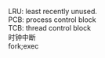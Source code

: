 LRU: least recently unused.   
PCB: process control block  
TCB: thread control block  
时钟中断  
fork;exec  
